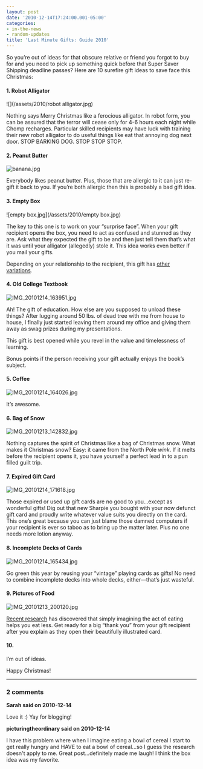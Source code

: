 ```yaml
---
layout: post
date: '2010-12-14T17:24:00.001-05:00'
categories:
- in-the-news
- random-updates
title: 'Last Minute Gifts: Guide 2010'
---
```


So you’re out of ideas for that obscure relative or friend you forgot to buy for and you need to pick up something quick before that Super Saver Shipping deadline passes? Here are 10 surefire gift ideas to save face this Christmas:

#### 1. Robot Alligator

![](/assets/2010/robot alligator.jpg)

Nothing says Merry Christmas like a ferocious alligator. In robot form, you can be assured that the terror will cease only for 4-6 hours each night while Chomp recharges. Particular skilled recipients may have luck with training their new robot alligator to do useful things like eat that annoying dog next door. STOP BARKING DOG. STOP STOP STOP.  

#### 2. Peanut Butter

![banana.jpg](/assets/2010/banana.jpg)

Everybody likes peanut butter. Plus, those that are allergic to it can just re-gift it back to you. If you’re both allergic then this is probably a bad gift idea.  

#### 3. Empty Box

![empty box.jpg](/assets/2010/empty box.jpg)

The key to this one is to work on your “surprise face”. When your gift recipient opens the box, you need to act as confused and stunned as they are. Ask what they expected the gift to be and then just tell them that’s what it was until your alligator (allegedly) stole it. This idea works even better if you mail your gifts.

Depending on your relationship to the recipient, this gift has [other variations](http://www.youtube.com/watch?v=WhwbxEfy7fg).  

#### 4. Old College Textbook

![IMG_20101214_163951.jpg](/assets/2010/IMG_20101214_163951.jpg)

Ah! The gift of education. How else are you supposed to unload these things? After lugging around 50 lbs. of dead tree with me from house to house, I finally just started leaving them around my office and giving them away as swag prizes during my presentations.

This gift is best opened while you revel in the value and timelessness of learning. 

Bonus points if the person receiving your gift actually enjoys the book’s subject.  

#### 5. Coffee

![IMG_20101214_164026.jpg](/assets/2010/IMG_20101214_164026.jpg)

It’s awesome.  

#### 6. Bag of Snow

![IMG_20101213_142832.jpg](/assets/2010/IMG_20101213_142832.jpg)

Nothing captures the spirit of Christmas like a bag of Christmas snow. What makes it Christmas snow? Easy: it came from the North Pole *wink*. If it melts before the recipient opens it, you have yourself a perfect lead in to a pun filled guilt trip.  

#### 7. Expired Gift Card

![IMG_20101214_171618.jpg](/assets/2010/IMG_20101214_171618.jpg)

Those expired or used up gift cards are no good to you...except as wonderful gifts! Dig out that new Sharpie you bought with your now defunct gift card and proudly write whatever value suits you directly on the card. This one’s great because you can just blame those damned computers if your recipient is ever so taboo as to bring up the matter later. Plus no one needs more lotion anyway.  

#### 8. Incomplete Decks of Cards

![IMG_20101214_165434.jpg](/assets/2010/IMG_20101214_165434.jpg)

Go green this year by reusing your “vintage” playing cards as gifts! No need to combine incomplete decks into whole decks, either—that’s just wasteful.  

#### 9. Pictures of Food

![IMG_20101213_200120.jpg](/assets/2010/IMG_20101213_200120.jpg)

[Recent research](http://www.livescience.com/health/imagining-food-to-eat-less-101209.html) has discovered that simply imagining the act of eating helps you eat less. Get ready for a big “thank you” from your gift recipient after you explain as they open their beautifully illustrated card.  

#### 10.

I’m out of ideas.

Happy Christmas!

---

### 2 comments

**Sarah said on 2010-12-14**

Love it :)  Yay for blogging!

**picturingtheordinary said on 2010-12-14**

I have this problem where when I imagine eating a bowl of cereal I start to get really hungry and HAVE to eat a bowl of cereal...so I guess the research doesn't apply to me. Great post...definitely made me laugh! I think the box idea was my favorite.

